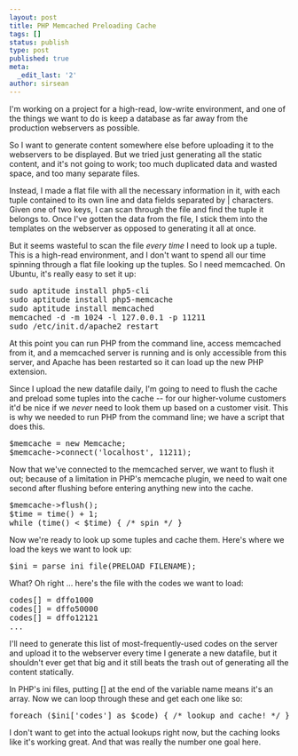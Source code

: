 ```yaml
---
layout: post
title: PHP Memcached Preloading Cache
tags: []
status: publish
type: post
published: true
meta:
  _edit_last: '2'
author: sirsean
---
```

I'm working on a project for a high-read, low-write environment, and one of the things we want to do is keep a database as far away from the production webservers as possible.

So I want to generate content somewhere else before uploading it to the webservers to be displayed. But we tried just generating all the static content, and it's not going to work; too much duplicated data and wasted space, and too many separate files.

Instead, I made a flat file with all the necessary information in it, with each tuple contained to its own line and data fields separated by | characters. Given one of two keys, I can scan through the file and find the tuple it belongs to. Once I've gotten the data from the file, I stick them into the templates on the webserver as opposed to generating it all at once.

But it seems wasteful to scan the file <em>every time</em> I need to look up a tuple. This is a high-read environment, and I don't want to spend all our time spinning through a flat file looking up the tuples. So I need memcached. On Ubuntu, it's really easy to set it up:
<pre>sudo aptitude install php5-cli
sudo aptitude install php5-memcache
sudo aptitude install memcached
memcached -d -m 1024 -l 127.0.0.1 -p 11211
sudo /etc/init.d/apache2 restart</pre>
At this point you can run PHP from the command line, access memcached from it, and a memcached server is running and is only accessible from this server, and Apache has been restarted so it can load up the new PHP extension.

Since I upload the new datafile daily, I'm going to need to flush the cache and preload some tuples into the cache -- for our higher-volume customers it'd be nice if we <em>never</em> need to look them up based on a customer visit. This is why we needed to run PHP from the command line; we have a script that does this.
<pre>$memcache = new Memcache;
$memcache-&gt;connect('localhost', 11211);</pre>
Now that we've connected to the memcached server, we want to flush it out; because of a limitation in PHP's memcache plugin, we need to wait one second after flushing before entering anything new into the cache.
<pre>$memcache-&gt;flush();
$time = time() + 1;
while (time() &lt; $time) { /* spin */ }</pre>
Now we're ready to look up some tuples and cache them. Here's where we load the keys we want to look up:
<pre>$ini = parse_ini_file(PRELOAD_FILENAME);</pre>
What? Oh right ... here's the file with the codes we want to load:
<pre>codes[] = dffo1000
codes[] = dffo50000
codes[] = dffo12121
...</pre>
I'll need to generate this list of most-frequently-used codes on the server and upload it to the webserver every time I generate a new datafile, but it shouldn't ever get that big and it still beats the trash out of generating all the content statically.

In PHP's ini files, putting [] at the end of the variable name means it's an array. Now we can loop through these and get each one like so:
<pre>foreach ($ini['codes'] as $code) { /* lookup and cache! */ }</pre>
I don't want to get into the actual lookups right now, but the caching looks like it's working great. And that was really the number one goal here.
